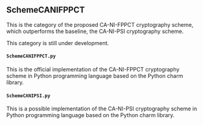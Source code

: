 ## SchemeCANIFPPCT

This is the category of the proposed CA-NI-FPPCT cryptography scheme, which outperforms the baseline, the CA-NI-PSI cryptography scheme. 

This category is still under development. 

#### ``SchemeCANIFPPCT.py``

This is the official implementation of the CA-NI-FPPCT cryptography scheme in Python programming language based on the Python charm library. 

#### ``SchemeCANIPSI.py``

This is a possible implementation of the CA-NI-PSI cryptography scheme in Python programming language based on the Python charm library. 
